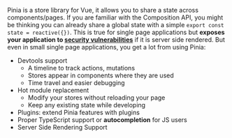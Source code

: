 Pinia is a store library for Vue, it allows you to share a state across components/pages. If you are familiar with the Composition API, you might be thinking you can already share a global state with a simple `export const state = reactive({})`. This is true for single page applications but **exposes your application to [security vulnerabilities](https://vuejs.org/guide/scaling-up/ssr.html#cross-request-state-pollution)** if it is server side rendered. But even in small single page applications, you get a lot from using Pinia:

- Devtools support
    - A timeline to track actions, mutations
    - Stores appear in components where they are used
    - Time travel and easier debugging
- Hot module replacement
    - Modify your stores without reloading your page
    - Keep any existing state while developing
- Plugins: extend Pinia features with plugins
- Proper TypeScript support or **autocompletion** for JS users
- Server Side Rendering Support
